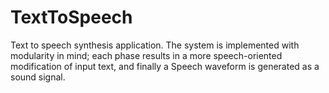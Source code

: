 # TextToSpeech
Text to speech synthesis application. The system is implemented with modularity in mind; each phase results in a more speech-oriented modification of input text, and finally a Speech waveform is generated as a sound signal.
